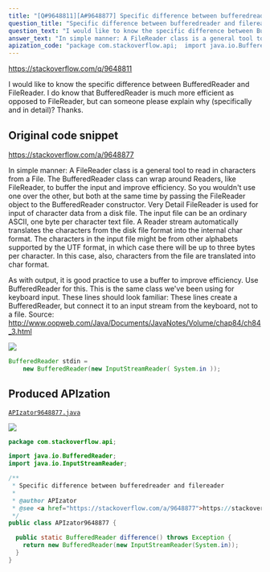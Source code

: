 ```yaml
---
title: "[Q#9648811][A#9648877] Specific difference between bufferedreader and filereader"
question_title: "Specific difference between bufferedreader and filereader"
question_text: "I would like to know the specific difference between BufferedReader and FileReader. I do know that BufferedReader is much more efficient as opposed to FileReader, but can someone please explain why (specifically and in detail)? Thanks."
answer_text: "In simple manner: A FileReader class is a general tool to read in characters from a File. The BufferedReader class can wrap around Readers, like FileReader, to buffer the input and improve efficiency. So you wouldn't use one over the other, but both at the same time by passing the FileReader object to the BufferedReader constructor. Very Detail FileReader is used for input of character data from a disk file. The input file can be an ordinary ASCII, one byte per character text file. A Reader stream automatically translates the characters from the disk file format into the internal char format. The characters in the input file might be from other alphabets supported by the UTF format, in which case there will be up to three bytes per character. In this case, also, characters from the file are translated into char format.  As with output, it is good practice to use a buffer to improve efficiency. Use BufferedReader for this. This is the same class we've been using for keyboard input. These lines should look familiar: These lines create a BufferedReader, but connect it to an input stream from the keyboard, not to a file. Source: http://www.oopweb.com/Java/Documents/JavaNotes/Volume/chap84/ch84_3.html"
apization_code: "package com.stackoverflow.api;  import java.io.BufferedReader; import java.io.InputStreamReader;  /**  * Specific difference between bufferedreader and filereader  *  * @author APIzator  * @see <a href=\"https://stackoverflow.com/a/9648877\">https://stackoverflow.com/a/9648877</a>  */ public class APIzator9648877 {    public static BufferedReader difference() throws Exception {     return new BufferedReader(new InputStreamReader(System.in));   } }"
---
```


https://stackoverflow.com/q/9648811

I would like to know the specific difference between BufferedReader and FileReader.
I do know that BufferedReader is much more efficient as opposed to FileReader, but can someone please explain why (specifically and in detail)? Thanks.



## Original code snippet

https://stackoverflow.com/a/9648877

In simple manner:
A FileReader class is a general tool to read in characters from a File. The BufferedReader class can wrap around Readers, like FileReader, to buffer the input and improve efficiency. So you wouldn&#x27;t use one over the other, but both at the same time by passing the FileReader object to the BufferedReader constructor.
Very Detail
FileReader is used for input of character data from a disk file. The input file can be an ordinary ASCII, one byte per character text file. A Reader stream automatically translates the characters from the disk file format into the internal char format. The characters in the input file might be from other alphabets supported by the UTF format, in which case there will be up to three bytes per character. In this case, also, characters from the file are translated into char format.

As with output, it is good practice to use a buffer to improve efficiency. Use BufferedReader for this. This is the same class we&#x27;ve been using for keyboard input. These lines should look familiar:
These lines create a BufferedReader, but connect it to an input stream from the keyboard, not to a file.
Source: http://www.oopweb.com/Java/Documents/JavaNotes/Volume/chap84/ch84_3.html

<div class="code-logo"><img src="/stackoverflow.png" /></div>

```java
BufferedReader stdin =
    new BufferedReader(new InputStreamReader( System.in ));
```

## Produced APIzation

[`APIzator9648877.java`](https://github.com/pasqualesalza/apization/raw/main/data/search/APIzator9648877.java)

<div class="code-logo"><img src="/apizator.png" /></div>

```java
package com.stackoverflow.api;

import java.io.BufferedReader;
import java.io.InputStreamReader;

/**
 * Specific difference between bufferedreader and filereader
 *
 * @author APIzator
 * @see <a href="https://stackoverflow.com/a/9648877">https://stackoverflow.com/a/9648877</a>
 */
public class APIzator9648877 {

  public static BufferedReader difference() throws Exception {
    return new BufferedReader(new InputStreamReader(System.in));
  }
}

```